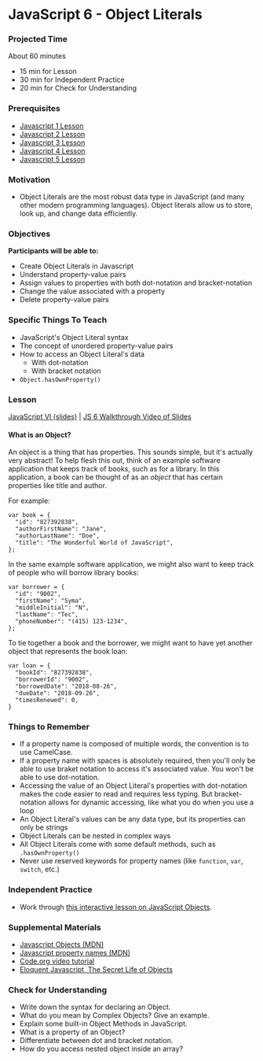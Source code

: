 # JavaScript 6 - Object Literals

### Projected Time
About 60 minutes
- 15 min for Lesson
- 30 min for Independent Practice
- 20 min for Check for Understanding

### Prerequisites
- [Javascript 1 Lesson](/javascript/javascript-1.md)
- [Javascript 2 Lesson](/javascript/javascript-2.md)
- [Javascript 3 Lesson](/javascript/javascript-3.md)
- [Javascript 4 Lesson](/javascript/javascript-4.md)
- [Javascript 5 Lesson](/javascript/javascript-5.md)

### Motivation
- Object Literals are the most robust data type in JavaScript (and many other modern programming languages). Object literals allow us to store, look up, and change data efficiently.

### Objectives
**Participants will be able to:**
- Create Object Literals in Javascript
- Understand property-value pairs
- Assign values to properties with both dot-notation and bracket-notation
- Change the value associated with a property
- Delete property-value pairs

### Specific Things To Teach
- JavaScript's Object Literal syntax
- The concept of unordered property-value pairs
- How to access an Object Literal's data 
	- With dot-notation 
	- With bracket notation
- `Object.hasOwnProperty()`

### Lesson
[JavaScript VI (slides)](https://docs.google.com/presentation/d/1N2eDw84BqmcqvNDjtQfNEF_7PO91z-IHTR44QXt3-oI/edit#slide=id.p)
| [JS 6 Walkthrough Video of Slides](https://drive.google.com/file/d/1mKQOeNQsUtiy3-X8tBk81e3vakqr7AMY/view?usp=sharing)
#### What is an Object?
An object is a thing that has properties. This sounds simple, but it's actually very abstract!  To help flesh this out, think of an example software application that keeps track of books, such as for a library. In this application, a book can be thought of as an *object* that has certain properties like title and author.

For example:
```
var book = {
  "id": "827392838",
  "authorFirstName": "Jane",
  "authorLastName": "Doe",
  "title": "The Wonderful World of JavaScript",
};
```

In the same example software application, we might also want to keep track of people who will borrow library books:
```
var borrower = {
  "id": "9002",
  "firstName": "Syma",
  "middleInitial": "N",
  "lastName": "Tec",
  "phoneNumber": "(415) 123-1234",
};
```

To tie together a book and the borrower, we might want to have yet another object that represents the book loan:
```
var loan = {
  "bookId": "827392838",
  "borrowerId": "9002",
  "borrowedDate": "2018-08-26",
  "dueDate": "2018-09-26",
  "timesRenewed": 0,
}
```

### Things to Remember

- If a property name is composed of multiple words, the convention is to use CamelCase. 
- If a property name with spaces is absolutely required, then you'll only be able to use braket notation to access it's associated value. You won't be able to use dot-notation.
- Accessing the value of an Object Literal's properties with dot-notation makes the code easier to read and requires less typing. But bracket-notation allows for dynamic accessing, like what you do when you use a loop
- An Object Literal's values can be any data type, but its properties can only be strings
- Object Literals can be nested in complex ways
- All Object Literals come with some default methods, such as `.hasOwnProperty()`
- Never use reserved keywords for property names (like `function`, `var`, `switch`, etc.)

### Independent Practice 
- Work through [this interactive lesson on JavaScript Objects](https://www.codecademy.com/courses/introduction-to-javascript/lessons/objects/exercises/objects?action=resume_content_item).

### Supplemental Materials
- [Javascript Objects (MDN)](https://developer.mozilla.org/en-US/docs/Web/JavaScript/Reference/Global_Objects/Object)
- [Javascript property names (MDN)](https://developer.mozilla.org/en-US/docs/Web/JavaScript/Reference/Global_Objects/Object/getOwnPropertyNames)
- [Code.org video tutorial](https://www.youtube.com/watch?v=ZunUF_WGMb4)
- [Eloquent Javascript, The Secret Life of Objects ](https://eloquentjavascript.net/06_object.html)

### Check for Understanding

- Write down the syntax for declaring an Object.
- What do you mean by Complex Objects? Give an example. 
- Explain some built-in Object Methods in JavaScript.
- What is a property of an Object?
- Differentiate between dot and bracket notation.
- How do you access nested object inside an array?
